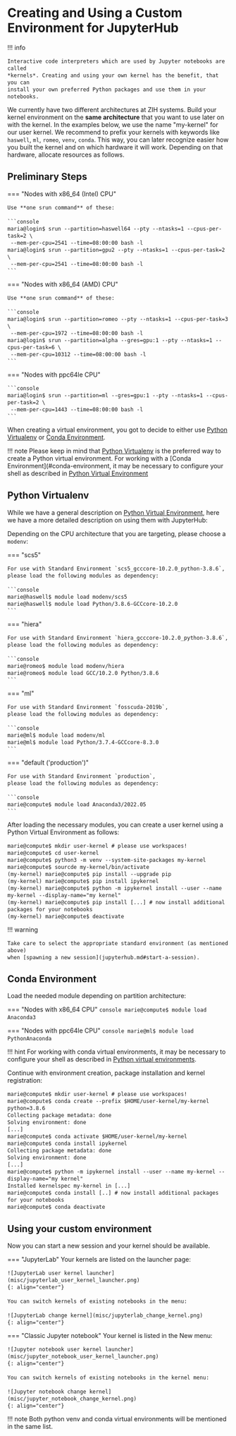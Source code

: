 # Creating and Using a Custom Environment for JupyterHub

!!! info

    Interactive code interpreters which are used by Jupyter notebooks are called
    *kernels*. Creating and using your own kernel has the benefit, that you can
    install your own preferred Python packages and use them in your notebooks.

We currently have two different architectures at ZIH systems.
Build your kernel environment on the **same architecture** that you want to use
later on with the kernel. In the examples below, we use the name
"my-kernel" for our user kernel. We recommend to prefix your kernels
with keywords like `haswell`, `ml`, `romeo`, `venv`, `conda`. This way, you
can later recognize easier how you built the kernel and on which hardware it
will work. Depending on that hardware, allocate resources as follows.

## Preliminary Steps

=== "Nodes with x86_64 (Intel) CPU"

    Use **one srun command** of these:

    ```console
    maria@login$ srun --partition=haswell64 --pty --ntasks=1 --cpus-per-task=2 \
     --mem-per-cpu=2541 --time=08:00:00 bash -l
    maria@login$ srun --partition=gpu2 --pty --ntasks=1 --cpus-per-task=2 \
     --mem-per-cpu=2541 --time=08:00:00 bash -l
    ```

=== "Nodes with x86_64 (AMD) CPU"

    Use **one srun command** of these:

    ```console
    maria@login$ srun --partition=romeo --pty --ntasks=1 --cpus-per-task=3 \
     --mem-per-cpu=1972 --time=08:00:00 bash -l
    maria@login$ srun --partition=alpha --gres=gpu:1 --pty --ntasks=1 --cpus-per-task=6 \
     --mem-per-cpu=10312 --time=08:00:00 bash -l
    ```

=== "Nodes with ppc64le CPU"

    ```console
    maria@login$ srun --partition=ml --gres=gpu:1 --pty --ntasks=1 --cpus-per-task=2 \
     --mem-per-cpu=1443 --time=08:00:00 bash -l
    ```

When creating a virtual environment, you got to decide to either use
[Python Virtualenv](#python-virtualenv) or [Conda Environment](#conda-environment).

!!! note
    Please keep in mind that [Python Virtualenv](#python-virtualenv) is the preferred way to create
    a Python virtual environment.
    For working with a [Conda Environment](#conda-environment, it may be necessary to configure your shell
    as described in [Python Virtual Environment](../software/python_virtual_environments.md#conda-virtual-environment)

## Python Virtualenv

While we have a general description on [Python Virtual Environment](../software/python_virtual_environments.md),
here we have a more detailed description on using them with JupyterHub:

Depending on the CPU architecture that you are targeting, please choose a `modenv`:

=== "scs5"

    For use with Standard Environment `scs5_gcccore-10.2.0_python-3.8.6`,
    please load the following modules as dependency:

    ```console
    marie@haswell$ module load modenv/scs5
    marie@haswell$ module load Python/3.8.6-GCCcore-10.2.0
    ```

=== "hiera"

    For use with Standard Environment `hiera_gcccore-10.2.0_python-3.8.6`,
    please load the following modules as dependency:

    ```console
    marie@romeo$ module load modenv/hiera
    marie@romeo$ module load GCC/10.2.0 Python/3.8.6
    ```

=== "ml"

    For use with Standard Environment `fosscuda-2019b`,
    please load the following modules as dependency:

    ```console
    marie@ml$ module load modenv/ml
    marie@ml$ module load Python/3.7.4-GCCcore-8.3.0
    ```

=== "default ('production')"

    For use with Standard Environment `production`,
    please load the following modules as dependency:

    ```console
    marie@compute$ module load Anaconda3/2022.05
    ```

After loading the necessary modules, you can create a user kernel using a Python Virtual Environment as
follows:

```console
marie@compute$ mkdir user-kernel # please use workspaces!
marie@compute$ cd user-kernel
marie@compute$ python3 -m venv --system-site-packages my-kernel
marie@compute$ sourcde my-kernel/bin/activate
(my-kernel) marie@compute$ pip install --upgrade pip
(my-kernel) marie@compute$ pip install ipykernel
(my-kernel) marie@compute$ python -m ipykernel install --user --name my-kernel --display-name="my kernel"
(my-kernel) marie@compute$ pip install [...] # now install additional packages for your notebooks
(my-kernel) marie@compute$ deactivate
```

!!! warning

    Take care to select the appropriate standard environment (as mentioned above)
    when [spawning a new session](jupyterhub.md#start-a-session).

## Conda Environment

Load the needed module depending on partition architecture:

=== "Nodes with x86_64 CPU"
    ```console
    marie@compute$ module load Anaconda3
    ```

=== "Nodes with ppc64le CPU"
    ```console
    marie@ml$ module load PythonAnaconda
    ```

!!! hint
    For working with conda virtual environments, it may be necessary to configure your shell as
    described in
    [Python virtual environments](../software/python_virtual_environments.md#conda-virtual-environment).

Continue with environment creation, package installation and kernel
registration:

```console
marie@compute$ mkdir user-kernel # please use workspaces!
marie@compute$ conda create --prefix $HOME/user-kernel/my-kernel python=3.8.6
Collecting package metadata: done
Solving environment: done
[...]
marie@compute$ conda activate $HOME/user-kernel/my-kernel
marie@compute$ conda install ipykernel
Collecting package metadata: done
Solving environment: done
[...]
marie@compute$ python -m ipykernel install --user --name my-kernel --display-name="my kernel"
Installed kernelspec my-kernel in [...]
marie@compute$ conda install [..] # now install additional packages for your notebooks
marie@compute$ conda deactivate
```

## Using your custom environment

Now you can start a new session and your kernel should be available.

=== "JupyterLab"
    Your kernels are listed on the launcher page:

    ![JupyterLab user kernel launcher](misc/jupyterlab_user_kernel_launcher.png)
    {: align="center"}

    You can switch kernels of existing notebooks in the menu:

    ![JupyterLab change kernel](misc/jupyterlab_change_kernel.png)
    {: align="center"}

=== "Classic Jupyter notebook"
    Your kernel is listed in the New menu:

    ![Jupyter notebook user kernel launcher](misc/jupyter_notebook_user_kernel_launcher.png)
    {: align="center"}

    You can switch kernels of existing notebooks in the kernel menu:

    ![Jupyter notebook change kernel](misc/jupyter_notebook_change_kernel.png)
    {: align="center"}

!!! note
    Both python venv and conda virtual environments will be mentioned in the same
    list.
